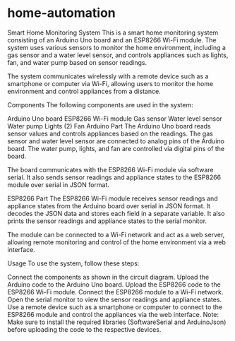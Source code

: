 # home-automation
Smart Home Monitoring System
This is a smart home monitoring system consisting of an Arduino Uno board and an ESP8266 Wi-Fi module. The system uses various sensors to monitor the home environment, including a gas sensor and a water level sensor, and controls appliances such as lights, fan, and water pump based on sensor readings.

The system communicates wirelessly with a remote device such as a smartphone or computer via Wi-Fi, allowing users to monitor the home environment and control appliances from a distance.

Components
The following components are used in the system:

Arduino Uno board
ESP8266 Wi-Fi module
Gas sensor
Water level sensor
Water pump
Lights (2)
Fan
Arduino Part
The Arduino Uno board reads sensor values and controls appliances based on the readings. The gas sensor and water level sensor are connected to analog pins of the Arduino board. The water pump, lights, and fan are controlled via digital pins of the board.

The board communicates with the ESP8266 Wi-Fi module via software serial. It also sends sensor readings and appliance states to the ESP8266 module over serial in JSON format.

ESP8266 Part
The ESP8266 Wi-Fi module receives sensor readings and appliance states from the Arduino board over serial in JSON format. It decodes the JSON data and stores each field in a separate variable. It also prints the sensor readings and appliance states to the serial monitor.

The module can be connected to a Wi-Fi network and act as a web server, allowing remote monitoring and control of the home environment via a web interface.

Usage
To use the system, follow these steps:

Connect the components as shown in the circuit diagram.
Upload the Arduino code to the Arduino Uno board.
Upload the ESP8266 code to the ESP8266 Wi-Fi module.
Connect the ESP8266 module to a Wi-Fi network.
Open the serial monitor to view the sensor readings and appliance states.
Use a remote device such as a smartphone or computer to connect to the ESP8266 module and control the appliances via the web interface.
Note: Make sure to install the required libraries (SoftwareSerial and ArduinoJson) before uploading the code to the respective devices.
